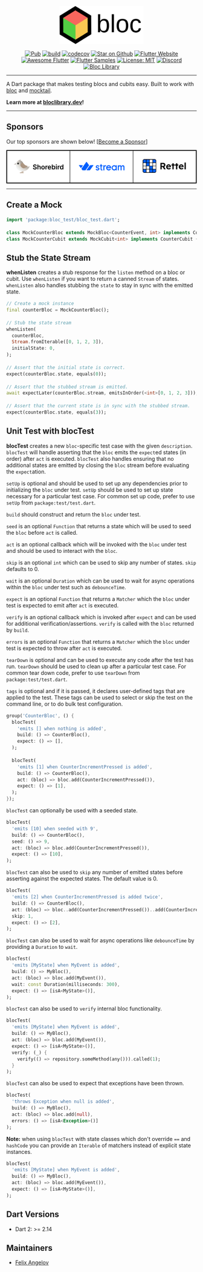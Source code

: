 <p align="center">
<img src="https://raw.githubusercontent.com/felangel/bloc/master/assets/logos/bloc_test.png" height="100" alt="Bloc Test Package" />
</p>

<p align="center">
<a href="https://pub.dev/packages/bloc_test"><img src="https://img.shields.io/pub/v/bloc_test.svg" alt="Pub"></a>
<a href="https://github.com/felangel/bloc/actions"><img src="https://github.com/felangel/bloc/workflows/build/badge.svg" alt="build"></a>
<a href="https://codecov.io/gh/felangel/bloc"><img src="https://codecov.io/gh/felangel/Bloc/branch/master/graph/badge.svg" alt="codecov"></a>
<a href="https://github.com/felangel/bloc"><img src="https://img.shields.io/github/stars/felangel/bloc.svg?style=flat&logo=github&colorB=deeppink&label=stars" alt="Star on Github"></a>
<a href="https://flutter.dev/docs/development/data-and-backend/state-mgmt/options#bloc--rx"><img src="https://img.shields.io/badge/flutter-website-deepskyblue.svg" alt="Flutter Website"></a>
<a href="https://github.com/Solido/awesome-flutter#standard"><img src="https://img.shields.io/badge/awesome-flutter-blue.svg?longCache=true" alt="Awesome Flutter"></a>
<a href="https://fluttersamples.com"><img src="https://img.shields.io/badge/flutter-samples-teal.svg?longCache=true" alt="Flutter Samples"></a>
<a href="https://opensource.org/licenses/MIT"><img src="https://img.shields.io/badge/license-MIT-purple.svg" alt="License: MIT"></a>
<a href="https://discord.gg/bloc"><img src="https://img.shields.io/discord/649708778631200778.svg?logo=discord&color=blue" alt="Discord"></a>
<a href="https://github.com/felangel/bloc"><img src="https://tinyurl.com/bloc-library" alt="Bloc Library"></a>
</p>

---

A Dart package that makes testing blocs and cubits easy. Built to work with [bloc](https://pub.dev/packages/bloc) and [mocktail](https://pub.dev/packages/mocktail).

**Learn more at [bloclibrary.dev](https://bloclibrary.dev)!**

---

## Sponsors

Our top sponsors are shown below! [[Become a Sponsor](https://github.com/sponsors/felangel)]

<table style="background-color: white; border: 1px solid black">
    <tbody>
        <tr>
            <td align="center" style="border: 1px solid black">
                <a href="https://shorebird.dev"><img src="https://raw.githubusercontent.com/felangel/bloc/master/assets/sponsors/shorebird.png" width="225"/></a>
            </td>            
            <td align="center" style="border: 1px solid black">
                <a href="https://getstream.io/chat/flutter/tutorial/?utm_source=Github&utm_medium=Github_Repo_Content_Ad&utm_content=Developer&utm_campaign=Github_Jan2022_FlutterChat&utm_term=bloc"><img src="https://raw.githubusercontent.com/felangel/bloc/master/assets/sponsors/stream.png" width="225"/></a>
            </td>
            <td align="center" style="border: 1px solid black">
                <a href="https://rettelgame.com/"><img src="https://raw.githubusercontent.com/felangel/bloc/master/assets/sponsors/rettel.png" width="225"/></a>
            </td>
        </tr>
    </tbody>
</table>

---

## Create a Mock

```dart
import 'package:bloc_test/bloc_test.dart';

class MockCounterBloc extends MockBloc<CounterEvent, int> implements CounterBloc {}
class MockCounterCubit extends MockCubit<int> implements CounterCubit {}
```

## Stub the State Stream

**whenListen** creates a stub response for the `listen` method on a bloc or cubit. Use `whenListen` if you want to return a canned `Stream` of states. `whenListen` also handles stubbing the `state` to stay in sync with the emitted state.

```dart
// Create a mock instance
final counterBloc = MockCounterBloc();

// Stub the state stream
whenListen(
  counterBloc,
  Stream.fromIterable([0, 1, 2, 3]),
  initialState: 0,
);

// Assert that the initial state is correct.
expect(counterBloc.state, equals(0));

// Assert that the stubbed stream is emitted.
await expectLater(counterBloc.stream, emitsInOrder(<int>[0, 1, 2, 3]));

// Assert that the current state is in sync with the stubbed stream.
expect(counterBloc.state, equals(3));
```

## Unit Test with blocTest

**blocTest** creates a new `bloc`-specific test case with the given `description`.
`blocTest` will handle asserting that the `bloc` emits the `expect`ed states (in order) after `act` is executed. `blocTest` also handles ensuring that no additional states are emitted by closing the `bloc` stream before evaluating the `expect`ation.

`setUp` is optional and should be used to set up any dependencies prior to initializing the `bloc` under test. `setUp` should be used to set up state necessary for a particular test case. For common set up code, prefer to use `setUp` from `package:test/test.dart`.

`build` should construct and return the `bloc` under test.

`seed` is an optional `Function` that returns a state which will be used to seed the `bloc` before `act` is called.

`act` is an optional callback which will be invoked with the `bloc` under test and should be used to interact with the `bloc`.

`skip` is an optional `int` which can be used to skip any number of states. `skip` defaults to 0.

`wait` is an optional `Duration` which can be used to wait for async operations within the `bloc` under test such as `debounceTime`.

`expect` is an optional `Function` that returns a `Matcher` which the `bloc` under test is expected to emit after `act` is executed.

`verify` is an optional callback which is invoked after `expect` and can be used for additional verification/assertions. `verify` is called with the `bloc` returned by `build`.

`errors` is an optional `Function` that returns a `Matcher` which the `bloc` under test is expected to throw after `act` is executed.

`tearDown` is optional and can be used to execute any code after the test has run. `tearDown` should be used to clean up after a particular test case. For common tear down code, prefer to use `tearDown` from `package:test/test.dart`.

`tags` is optional and if it is passed, it declares user-defined tags that are applied to the test. These tags can be used to select or skip the test on the command line, or to do bulk test configuration.

```dart
group('CounterBloc', () {
  blocTest(
    'emits [] when nothing is added',
    build: () => CounterBloc(),
    expect: () => [],
  );

  blocTest(
    'emits [1] when CounterIncrementPressed is added',
    build: () => CounterBloc(),
    act: (bloc) => bloc.add(CounterIncrementPressed()),
    expect: () => [1],
  );
});
```

`blocTest` can optionally be used with a seeded state.

```dart
blocTest(
  'emits [10] when seeded with 9',
  build: () => CounterBloc(),
  seed: () => 9,
  act: (bloc) => bloc.add(CounterIncrementPressed()),
  expect: () => [10],
);
```

`blocTest` can also be used to `skip` any number of emitted states before asserting against the expected states. The default value is 0.

```dart
blocTest(
  'emits [2] when CounterIncrementPressed is added twice',
  build: () => CounterBloc(),
  act: (bloc) => bloc..add(CounterIncrementPressed())..add(CounterIncrementPressed()),
  skip: 1,
  expect: () => [2],
);
```

`blocTest` can also be used to wait for async operations like `debounceTime` by providing a `Duration` to `wait`.

```dart
blocTest(
  'emits [MyState] when MyEvent is added',
  build: () => MyBloc(),
  act: (bloc) => bloc.add(MyEvent()),
  wait: const Duration(milliseconds: 300),
  expect: () => [isA<MyState>()],
);
```

`blocTest` can also be used to `verify` internal bloc functionality.

```dart
blocTest(
  'emits [MyState] when MyEvent is added',
  build: () => MyBloc(),
  act: (bloc) => bloc.add(MyEvent()),
  expect: () => [isA<MyState>()],
  verify: (_) {
    verify(() => repository.someMethod(any())).called(1);
  }
);
```

`blocTest` can also be used to expect that exceptions have been thrown.

```dart
blocTest(
  'throws Exception when null is added',
  build: () => MyBloc(),
  act: (bloc) => bloc.add(null),
  errors: () => [isA<Exception>()]
);
```

**Note:** when using `blocTest` with state classes which don't override `==` and `hashCode` you can provide an `Iterable` of matchers instead of explicit state instances.

```dart
blocTest(
  'emits [MyState] when MyEvent is added',
  build: () => MyBloc(),
  act: (bloc) => bloc.add(MyEvent()),
  expect: () => [isA<MyState>()],
);
```

## Dart Versions

- Dart 2: >= 2.14

## Maintainers

- [Felix Angelov](https://github.com/felangel)
